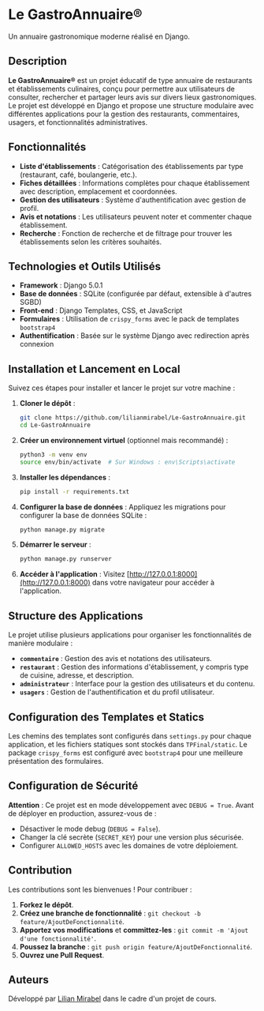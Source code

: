 # Le GastroAnnuaire®

Un annuaire gastronomique moderne réalisé en Django.

## Description

**Le GastroAnnuaire®** est un projet éducatif de type annuaire de restaurants et établissements culinaires, conçu pour permettre aux utilisateurs de consulter, rechercher et partager leurs avis sur divers lieux gastronomiques. Le projet est développé en Django et propose une structure modulaire avec différentes applications pour la gestion des restaurants, commentaires, usagers, et fonctionnalités administratives.

## Fonctionnalités

- **Liste d'établissements** : Catégorisation des établissements par type (restaurant, café, boulangerie, etc.).
- **Fiches détaillées** : Informations complètes pour chaque établissement avec description, emplacement et coordonnées.
- **Gestion des utilisateurs** : Système d'authentification avec gestion de profil.
- **Avis et notations** : Les utilisateurs peuvent noter et commenter chaque établissement.
- **Recherche** : Fonction de recherche et de filtrage pour trouver les établissements selon les critères souhaités.
  
## Technologies et Outils Utilisés

- **Framework** : Django 5.0.1
- **Base de données** : SQLite (configurée par défaut, extensible à d'autres SGBD)
- **Front-end** : Django Templates, CSS, et JavaScript
- **Formulaires** : Utilisation de `crispy_forms` avec le pack de templates `bootstrap4`
- **Authentification** : Basée sur le système Django avec redirection après connexion
  
## Installation et Lancement en Local

Suivez ces étapes pour installer et lancer le projet sur votre machine :

1. **Cloner le dépôt** :
   ```bash
   git clone https://github.com/lilianmirabel/Le-GastroAnnuaire.git
   cd Le-GastroAnnuaire
   ```

2. **Créer un environnement virtuel** (optionnel mais recommandé) :
   ```bash
   python3 -m venv env
   source env/bin/activate  # Sur Windows : env\Scripts\activate
   ```

3. **Installer les dépendances** :
   ```bash
   pip install -r requirements.txt
   ```

4. **Configurer la base de données** :
   Appliquez les migrations pour configurer la base de données SQLite :
   ```bash
   python manage.py migrate
   ```

5. **Démarrer le serveur** :
   ```bash
   python manage.py runserver
   ```

6. **Accéder à l'application** :
   Visitez [http://127.0.0.1:8000](http://127.0.0.1:8000) dans votre navigateur pour accéder à l'application.

## Structure des Applications

Le projet utilise plusieurs applications pour organiser les fonctionnalités de manière modulaire :

- **`commentaire`** : Gestion des avis et notations des utilisateurs.
- **`restaurant`** : Gestion des informations d'établissement, y compris type de cuisine, adresse, et description.
- **`administrateur`** : Interface pour la gestion des utilisateurs et du contenu.
- **`usagers`** : Gestion de l'authentification et du profil utilisateur.

## Configuration des Templates et Statics

Les chemins des templates sont configurés dans `settings.py` pour chaque application, et les fichiers statiques sont stockés dans `TPFinal/static`. Le package `crispy_forms` est configuré avec `bootstrap4` pour une meilleure présentation des formulaires.

## Configuration de Sécurité

**Attention** : Ce projet est en mode développement avec `DEBUG = True`. Avant de déployer en production, assurez-vous de :
- Désactiver le mode debug (`DEBUG = False`).
- Changer la clé secrète (`SECRET_KEY`) pour une version plus sécurisée.
- Configurer `ALLOWED_HOSTS` avec les domaines de votre déploiement.

## Contribution

Les contributions sont les bienvenues ! Pour contribuer :

1. **Forkez le dépôt**.
2. **Créez une branche de fonctionnalité** : `git checkout -b feature/AjoutDeFonctionnalité`.
3. **Apportez vos modifications** et **committez-les** : `git commit -m 'Ajout d'une fonctionnalité'`.
4. **Poussez la branche** : `git push origin feature/AjoutDeFonctionnalité`.
5. **Ouvrez une Pull Request**.

## Auteurs

Développé par [Lilian Mirabel](https://github.com/lilianmirabel) dans le cadre d'un projet de cours.
